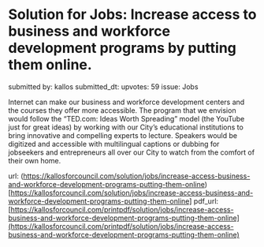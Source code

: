 # Solution for Jobs: Increase access to business and workforce development programs by putting them online. #

submitted by: kallos
submitted_dt: 
upvotes: 59
issue: Jobs

Internet can make our business and workforce development centers and the courses they offer more accessible. The program that we envision would follow the “TED.com: Ideas Worth Spreading” model (the YouTube just for great ideas) by working with our City’s educational institutions to bring innovative and compelling experts to lecture. Speakers would be digitized and accessible with multilingual captions or dubbing for jobseekers and entrepreneurs all over our City to watch from the comfort of their own home.

url: (https://kallosforcouncil.com/solution/jobs/increase-access-business-and-workforce-development-programs-putting-them-online)[https://kallosforcouncil.com/solution/jobs/increase-access-business-and-workforce-development-programs-putting-them-online]
pdf_url: [https://kallosforcouncil.com/printpdf/solution/jobs/increase-access-business-and-workforce-development-programs-putting-them-online](https://kallosforcouncil.com/printpdf/solution/jobs/increase-access-business-and-workforce-development-programs-putting-them-online)